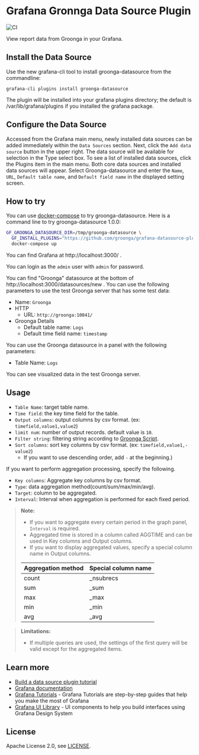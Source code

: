 # Grafana Gronnga Data Source Plugin

![CI](https://github.com/groonga/grafana-datasource-plugin-groonga/workflows/CI/badge.svg)

View report data from Groonga in your Grafana.

## Install the Data Source
Use the new grafana-cli tool to install groonga-datasource from the commandline:

```
grafana-cli plugins install groonga-datasource
```

The plugin will be installed into your grafana plugins directory; the default is /var/lib/grafana/plugins if you installed the grafana package.

## Configure the Data Source

Accessed from the Grafana main menu, newly installed data sources can be added immediately within the `Data Sources` section.
Next, click the `Add data source` button in the upper right. The data source will be available for selection in the Type select box.
To see a list of installed data sources, click the Plugins item in the main menu. Both core data sources and installed data sources will appear.
Select Groonga-datasource and enter the `Name`, `URL`, `Default table name`, and `Default field name` in the displayed setting screen.

## How to try

You can use [docker-compose](https://docs.docker.com/compose/) to try
groonga-datasource. Here is a command line to try groonga-datasource
1.0.0:

```bash
GF_GROONGA_DATASOURCE_DIR=/tmp/groonga-datasource \
  GF_INSTALL_PLUGINS="https://github.com/groonga/grafana-datasource-plugin-groonga/releases/download/1.0.0/groonga-datasource-1.0.0.zip;groonga-datasource" \
  docker-compose up
```

You can find Grafana at http://localhost:3000/ .

You can login as the `admin` user with `admin` for password.

You can find "Groonga" datasource at the bottom of
http://localhost:3000/datasources/new . You can use the following
parameters to use the test Groonga server that has some test data:

  * Name: `Groonga`
  * HTTP
    * URL: `http://groonga:10041/`
  * Groonga Details
    * Default table name: `Logs`
    * Default time field name: `timestamp`

You can use the Groonga datasource in a panel with the following
parameters:

  * Table Name: `Logs`

You can see visualized data in the test Groonga server.

## Usage

- `Table Name`: target table name.
- `Time field`: the key time field for the table.
- `Output columns`: output columns by csv format. (ex: `timefield,value1,value2`)
- `limit num`: number of output records. default value is `10`.
- `Filter string`: filtering string according to [Groonga Script](https://groonga.org/ja/docs/reference/grn_expr/script_syntax.html).
- `Sort columns`: sort key columns by csv format. (ex: `timefield,value1,-value2`)
  - If you want to use descending order, add `-` at the beginning.)

If you want to perform aggregation processing, specify the following.
- `Key columns`: Aggregate key columns by csv format.
- `Type`: data aggregation method(count/sum/max/min/avg).
- `Target`: column to be aggregated.
- `Interval`: Interval when aggregation is performed for each fixed period.

> **Note:**
> - If you want to aggregate every certain period in the graph panel, `Interval` is required.
> - Aggregated time is stored in a column called AGGTIME and can be used in Key columns and Output columns.
> - If you want to display aggregated values, specify a special column name in Output columns.
> 
> |Aggregation method|Special column name|
> |---|---|
> |count|_nsubrecs|
> |sum|_sum|
> |max|_max|
> |min|_min|
> |avg|_avg|

> **Limitations:**
> - If multiple queries are used, the settings of the first query will be valid except for the aggregated items.

## Learn more
- [Build a data source plugin tutorial](https://grafana.com/tutorials/build-a-data-source-plugin)
- [Grafana documentation](https://grafana.com/docs/)
- [Grafana Tutorials](https://grafana.com/tutorials/) - Grafana Tutorials are step-by-step guides that help you make the most of Grafana
- [Grafana UI Library](https://developers.grafana.com/ui) - UI components to help you build interfaces using Grafana Design System

## License

Apache License 2.0, see [LICENSE](LICENSE).
